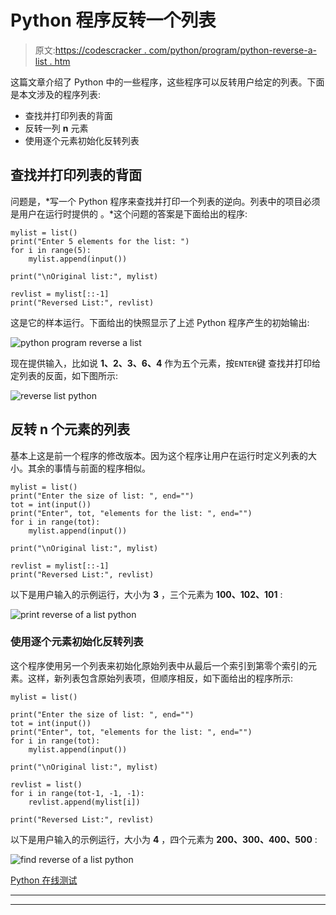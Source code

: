 # Python 程序反转一个列表

> 原文:[https://codescracker . com/python/program/python-reverse-a-list . htm](https://codescracker.com/python/program/python-reverse-a-list.htm)

这篇文章介绍了 Python 中的一些程序，这些程序可以反转用户给定的列表。下面是本文涉及的程序列表:

*   查找并打印列表的背面
*   反转一列 **n** 元素
*   使用逐个元素初始化反转列表

## 查找并打印列表的背面

问题是，*写一个 Python 程序来查找并打印一个列表的逆向。列表中的项目必须是用户在运行时提供的 。*这个问题的答案是下面给出的程序:

```
mylist = list()
print("Enter 5 elements for the list: ")
for i in range(5):
    mylist.append(input())

print("\nOriginal list:", mylist)

revlist = mylist[::-1]
print("Reversed List:", revlist)
```

这是它的样本运行。下面给出的快照显示了上述 Python 程序产生的初始输出:

![python program reverse a list](../Images/b9b20abbe51f2642de44402d026dffbc.png)

现在提供输入，比如说 **1、2、3、6、4** 作为五个元素，按`ENTER`键 查找并打印给定列表的反面，如下图所示:

![reverse list python](../Images/a903119fc2b34dfcb22347494f65bde9.png)

## 反转 n 个元素的列表

基本上这是前一个程序的修改版本。因为这个程序让用户在运行时定义列表的大小。其余的事情与前面的程序相似。

```
mylist = list()
print("Enter the size of list: ", end="")
tot = int(input())
print("Enter", tot, "elements for the list: ", end="")
for i in range(tot):
    mylist.append(input())

print("\nOriginal list:", mylist)

revlist = mylist[::-1]
print("Reversed List:", revlist)
```

以下是用户输入的示例运行，大小为 **3** ，三个元素为 **100、102、101** :

![print reverse of a list python](../Images/90f205bb9194c9782aeafc59d843d3df.png)

### 使用逐个元素初始化反转列表

这个程序使用另一个列表来初始化原始列表中从最后一个索引到第零个索引的元素。这样，新列表包含原始列表项，但顺序相反，如下面给出的程序所示:

```
mylist = list()

print("Enter the size of list: ", end="")
tot = int(input())
print("Enter", tot, "elements for the list: ", end="")
for i in range(tot):
    mylist.append(input())

print("\nOriginal list:", mylist)

revlist = list()
for i in range(tot-1, -1, -1):
    revlist.append(mylist[i])

print("Reversed List:", revlist)
```

以下是用户输入的示例运行，大小为 **4** ，四个元素为 **200、300、400、500** :

![find reverse of a list python](../Images/09a818f6de6b6c635323f278bc42c31d.png)

[Python 在线测试](/exam/showtest.php?subid=10)

* * *

* * *